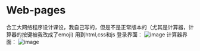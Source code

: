 # Web-pages
合工大网络程序设计课设，我自己写的，但是不是正常版本的（尤其是计算器，计算器的按键被我改成了emoji)
用到html,css和js
登录界面：
![image](https://github.com/user-attachments/assets/0ac3ce50-4a17-469d-92a8-da8197c1017f)
计算器界面：
![image](https://github.com/user-attachments/assets/36512952-ff22-4566-b573-8fa0525c243f)
